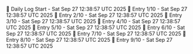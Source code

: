 📅 Daily Log Start - Sat Sep 27 12:38:57 UTC 2025
📌 Entry 1/10 - Sat Sep 27 12:38:57 UTC 2025
📌 Entry 2/10 - Sat Sep 27 12:38:57 UTC 2025
📌 Entry 3/10 - Sat Sep 27 12:38:57 UTC 2025
📌 Entry 4/10 - Sat Sep 27 12:38:57 UTC 2025
📌 Entry 5/10 - Sat Sep 27 12:38:57 UTC 2025
📌 Entry 6/10 - Sat Sep 27 12:38:57 UTC 2025
📌 Entry 7/10 - Sat Sep 27 12:38:57 UTC 2025
📌 Entry 8/10 - Sat Sep 27 12:38:57 UTC 2025
📌 Entry 9/10 - Sat Sep 27 12:38:57 UTC 2025
